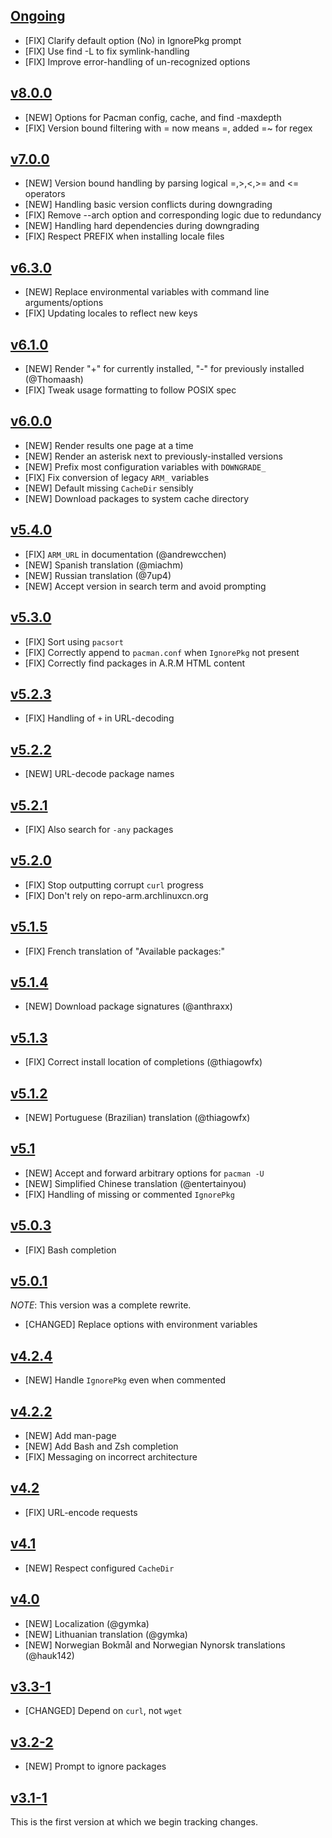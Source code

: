## [Ongoing](https://github.com/pbrisbin/downgrade/compare/v8.0.0...master)

- [FIX] Clarify default option (No) in IgnorePkg prompt
- [FIX] Use find -L to fix symlink-handling
- [FIX] Improve error-handling of un-recognized options

## [v8.0.0](https://github.com/pbrisbin/downgrade/compare/v7.0.0...v8.0.0)

- [NEW] Options for Pacman config, cache, and find -maxdepth
- [FIX] Version bound filtering with = now means =, added =~ for regex

## [v7.0.0](https://github.com/pbrisbin/downgrade/compare/v6.3.0...v7.0.0)

- [NEW] Version bound handling by parsing logical =,>,<,>= and <= operators
- [NEW] Handling basic version conflicts during downgrading
- [FIX] Remove --arch option and corresponding logic due to redundancy
- [NEW] Handling hard dependencies during downgrading
- [FIX] Respect PREFIX when installing locale files

## [v6.3.0](https://github.com/pbrisbin/downgrade/compare/v6.1.0...v6.3.0)

- [NEW] Replace environmental variables with command line arguments/options
- [FIX] Updating locales to reflect new keys

## [v6.1.0](https://github.com/pbrisbin/downgrade/compare/v6.0.0...v6.1.0)

- [NEW] Render "+" for currently installed, "-" for previously installed
  (@Thomaash)
- [FIX] Tweak usage formatting to follow POSIX spec

## [v6.0.0](https://github.com/pbrisbin/downgrade/compare/v5.4.0...v6.0.0)

- [NEW] Render results one page at a time
- [NEW] Render an asterisk next to previously-installed versions
- [NEW] Prefix most configuration variables with `DOWNGRADE_`
- [FIX] Fix conversion of legacy `ARM_` variables
- [NEW] Default missing `CacheDir` sensibly
- [NEW] Download packages to system cache directory

## [v5.4.0](https://github.com/pbrisbin/downgrade/compare/v5.3.0...v5.4.0)

- [FIX] `ARM_URL` in documentation (@andrewcchen)
- [NEW] Spanish translation (@miachm)
- [NEW] Russian translation (@7up4)
- [NEW] Accept version in search term and avoid prompting

## [v5.3.0](https://github.com/pbrisbin/downgrade/compare/v5.2.3...v5.3.0)

- [FIX] Sort using `pacsort`
- [FIX] Correctly append to `pacman.conf` when `IgnorePkg` not present
- [FIX] Correctly find packages in A.R.M HTML content

## [v5.2.3](https://github.com/pbrisbin/downgrade/compare/v5.2.2...v5.2.3)

- [FIX] Handling of `+` in URL-decoding

## [v5.2.2](https://github.com/pbrisbin/downgrade/compare/v5.2.1...v5.2.2)

- [NEW] URL-decode package names

## [v5.2.1](https://github.com/pbrisbin/downgrade/compare/v5.2.0...v5.2.1)

- [FIX] Also search for `-any` packages

## [v5.2.0](https://github.com/pbrisbin/downgrade/compare/v5.1.5...v5.2.0)

- [FIX] Stop outputting corrupt `curl` progress
- [FIX] Don't rely on repo-arm.archlinuxcn.org

## [v5.1.5](https://github.com/pbrisbin/downgrade/compare/v5.1.4...v5.1.5)

- [FIX] French translation of "Available packages:"

## [v5.1.4](https://github.com/pbrisbin/downgrade/compare/v5.1.3...v5.1.4)

- [NEW] Download package signatures (@anthraxx)

## [v5.1.3](https://github.com/pbrisbin/downgrade/compare/v5.1.2...v5.1.3)

- [FIX] Correct install location of completions (@thiagowfx)

## [v5.1.2](https://github.com/pbrisbin/downgrade/compare/v5.1...v5.1.2)

- [NEW] Portuguese (Brazilian) translation (@thiagowfx)

## [v5.1](https://github.com/pbrisbin/downgrade/compare/v5.0.3...v5.1)

- [NEW] Accept and forward arbitrary options for `pacman -U`
- [NEW] Simplified Chinese translation (@entertainyou)
- [FIX] Handling of missing or commented `IgnorePkg`

## [v5.0.3](https://github.com/pbrisbin/downgrade/compare/v5.0.1...v5.0.3)

- [FIX] Bash completion

## [v5.0.1](https://github.com/pbrisbin/downgrade/compare/v4.2.4...v5.0.1)

*NOTE*: This version was a complete rewrite.

- [CHANGED] Replace options with environment variables

## [v4.2.4](https://github.com/pbrisbin/downgrade/compare/v4.2.3...v4.2.4)

- [NEW] Handle `IgnorePkg` even when commented

## [v4.2.2](https://github.com/pbrisbin/downgrade/compare/v4.2...v4.2.3)

- [NEW] Add man-page
- [NEW] Add Bash and Zsh completion
- [FIX] Messaging on incorrect architecture 

## [v4.2](https://github.com/pbrisbin/downgrade/compare/v4.1...v4.2)

- [FIX] URL-encode requests

## [v4.1](https://github.com/pbrisbin/downgrade/compare/v4.0...v4.1)

- [NEW] Respect configured `CacheDir`

## [v4.0](https://github.com/pbrisbin/downgrade/compare/v3.3-1...v4.0)

- [NEW] Localization (@gymka)
- [NEW] Lithuanian translation (@gymka)
- [NEW] Norwegian Bokmål and Norwegian Nynorsk translations (@hauk142)

## [v3.3-1](https://github.com/pbrisbin/downgrade/compare/v3.2-2...v3.3-1)

- [CHANGED] Depend on `curl`, not `wget`

## [v3.2-2](https://github.com/pbrisbin/downgrade/compare/v3.1-1...v3.2-2)

- [NEW] Prompt to ignore packages

## [v3.1-1](https://github.com/pbrisbin/downgrade/tree/v3.1-1)

This is the first version at which we begin tracking changes.
